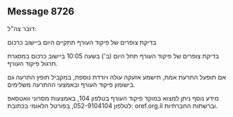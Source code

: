 ## Message 8726

דובר צה"ל:

בדיקת צופרים של פיקוד העורף תתקיים היום ביישוב כרכום

בדיקת צופרים של פיקוד העורף תחל היום (ב') בשעה 10:05 ביישוב כרכום במסגרת תרגול פיקוד העורף.

אם תופעל התרעת אמת, תישמע אזעקה עולה ויורדת נוספת, במקביל תופץ התרעה גם בישומון פיקוד העורף ובאמצעי ההתרעה משלימים.

מידע נוסף ניתן למצוא במוקד פיקוד העורף בטלפון 104, באמצעות מסרוני וואטסאפ לטלפון 052-9104104, בפורטל הלאומי בכתובת: oref.org.il וברשתות החברתיות.

